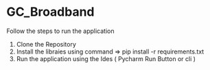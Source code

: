 # GC_Broadband

Follow the steps to run the application 
1. Clone the Repository 
2. Install the libraies using command => pip install -r requirements.txt
3. Run the application using the Ides ( Pycharm Run Button or cli ) 
